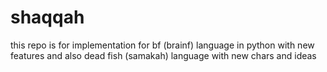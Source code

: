 # shaqqah
this repo is for implementation for bf (brainf) language in python with new features and also dead fish (samakah) language with new chars and ideas 
